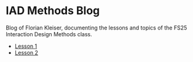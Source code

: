 # IAD Methods Blog

Blog of Florian Kleiser, documenting the lessons and topics of the FS25 Interaction Design Methods class.

- [Lesson 1](Lesson-1.md) 
- [Lesson 2](Lesson-2.md)
